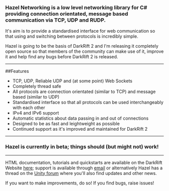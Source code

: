 ### Hazel Networking is a low level networking library for C# providing connection orientated, message based communication via TCP, UDP and RUDP. 
It's aim is to provide a standardised interface for web communication so that using and switching between protocols is incredibly simple.

Hazel is going to be the basis of DarkRift 2 and I'm releasing it completely open source so that members of the community can make use of it, improve it and help find any bugs before DarkRift 2 is released.

-----

##Features
- TCP, UDP, Reliable UDP and (at some point) Web Sockets
- Completely thread safe
- All protocols are connection orientated (similar to TCP) and message based (similar to UDP)
- Standardised interface so that all protocols can be used interchangeably with each other
- IPv4 and IPv6 support
- Automatic statistics about data passing in and out of connections
- Designed to be as fast and leightweight as possible
- Continued support as it's improved and maintained for DarkRift 2

-----

### Hazel is currently in beta; things should (but might not) work!

-----

HTML documentation, tutorials and quickstarts are available on the DarkRift Website [here](http://www.darkriftnetworking.com/docs); support is available through [email](jamie@darkriftnetworking.com) or alternatively Hazel has a thread on the [Unity forum](http://forum.unity3d.com/threads/hazel-networking-open-source-rudp-tcp-library.409863/) where you'll also find updates and other news.

If you want to make improvements, do so! If you find bugs, raise issues!
